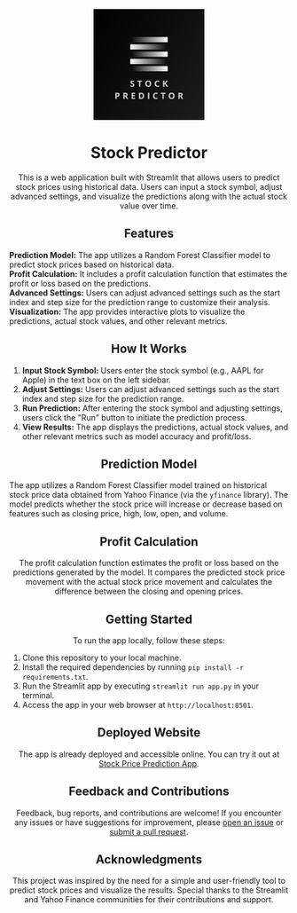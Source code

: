 <div align="center">
  <img src="logo.png" alt="Logo" width="200" height="200">
</div>
<h1 align="center">Stock Predictor</h1>
<p align="center">This is a web application built with Streamlit that allows users to predict stock prices using historical data. Users can input a stock symbol, adjust advanced settings, and visualize the predictions along with the actual stock value over time.</p>
<h2 align="center">Features</h2>
<p>
  <strong>Prediction Model:</strong> The app utilizes a Random Forest Classifier model to predict stock prices based on historical data. <br>
  <strong>Profit Calculation:</strong> It includes a profit calculation function that estimates the profit or loss based on the predictions. <br>
  <strong>Advanced Settings:</strong> Users can adjust advanced settings such as the start index and step size for the prediction range to customize their analysis. <br>
  <strong>Visualization:</strong> The app provides interactive plots to visualize the predictions, actual stock values, and other relevant metrics.
</p>
<h2 align="center">How It Works</h2>
<ol>
  <li><strong>Input Stock Symbol:</strong> Users enter the stock symbol (e.g., AAPL for Apple) in the text box on the left sidebar.</li>
  <li><strong>Adjust Settings:</strong> Users can adjust advanced settings such as the start index and step size for the prediction range.</li>
  <li><strong>Run Prediction:</strong> After entering the stock symbol and adjusting settings, users click the "Run" button to initiate the prediction process.</li>
  <li><strong>View Results:</strong> The app displays the predictions, actual stock values, and other relevant metrics such as model accuracy and profit/loss.</li>
</ol>
<h2 align="center">Prediction Model</h2>
<p>The app utilizes a Random Forest Classifier model trained on historical stock price data obtained from Yahoo Finance (via the <code>yfinance</code> library). The model predicts whether the stock price will increase or decrease based on features such as closing price, high, low, open, and volume.</p>
<h2 align="center">Profit Calculation</h2>
<p align="center">The profit calculation function estimates the profit or loss based on the predictions generated by the model. It compares the predicted stock price movement with the actual stock price movement and calculates the difference between the closing and opening prices.</p>
<h2 align="center">Getting Started</h2>
<p align="center">To run the app locally, follow these steps:</p>
<ol>
  <li>Clone this repository to your local machine.</li>
  <li>Install the required dependencies by running <code>pip install -r requirements.txt</code>.</li>
  <li>Run the Streamlit app by executing <code>streamlit run app.py</code> in your terminal.</li>
  <li>Access the app in your web browser at <code>http://localhost:8501</code>.</li>
</ol>
<h2 align="center">Deployed Website</h2>
<p align="center">The app is already deployed and accessible online. You can try it out at <a href="https://stock-predictor-pallab2o.streamlit.app/#stock-predictor">Stock Price Prediction App</a>.</p>
<h2 align="center">Feedback and Contributions</h2>
<p align="center">Feedback, bug reports, and contributions are welcome! If you encounter any issues or have suggestions for improvement, please <a href="https://github.com/yourusername/stock-price-prediction-app/issues">open an issue</a> or <a href="https://github.com/yourusername/stock-price-prediction-app/pulls">submit a pull request</a>.</p>
<h2 align="center">Acknowledgments</h2>
<p align="center">This project was inspired by the need for a simple and user-friendly tool to predict stock prices and visualize the results. Special thanks to the Streamlit and Yahoo Finance communities for their contributions and support.</p>
